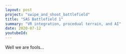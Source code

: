 ```yaml
---
layout: post
project: "swipe_and_shoot_battlefield"
title: "SAS Battlefield 1"
summary: "VR integration, procedual terrain, and AI"
date: 2020-07-12
youtubeId:
---
```


Well we are fools...
